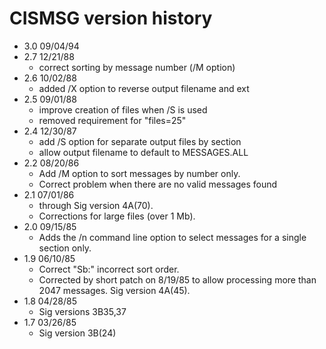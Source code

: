 # CISMSG version history

- 3.0 09/04/94
- 2.7 12/21/88
  - correct sorting by message number (/M option)
- 2.6 10/02/88
  - added /X option to reverse output filename and ext
- 2.5 09/01/88
  - improve creation of files when /S is used
  - removed requirement for "files=25"
- 2.4 12/30/87
  - add /S option for separate output files by section
  - allow output filename to default to MESSAGES.ALL
- 2.2 08/20/86
  - Add /M option to sort messages by number only.
  - Correct problem when there are no valid messages found
- 2.1 07/01/86
  - through Sig version 4A(70).
  - Corrections for large files (over 1 Mb).
- 2.0 09/15/85
  - Adds the /n command line option to select messages for a single section only.
- 1.9 06/10/85
  - Correct "Sb:" incorrect sort order.
  - Corrected by short patch on 8/19/85 to allow processing more than 2047 messages. Sig version 4A(45).
- 1.8 04/28/85
  - Sig versions 3B35,37
- 1.7 03/26/85
  - Sig version 3B(24)
